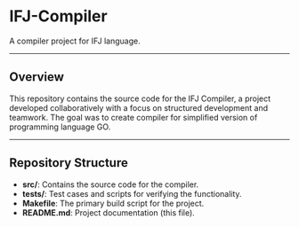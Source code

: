 # IFJ-Compiler

A compiler project for IFJ language.

---

## Overview

This repository contains the source code for the IFJ Compiler, a project developed collaboratively with a focus on structured development and teamwork. The goal was to create compiler for simplified version of programming language GO.

---

## Repository Structure

- **src/**: Contains the source code for the compiler.
- **tests/**: Test cases and scripts for verifying the functionality.
- **Makefile**: The primary build script for the project.
- **README.md**: Project documentation (this file).


